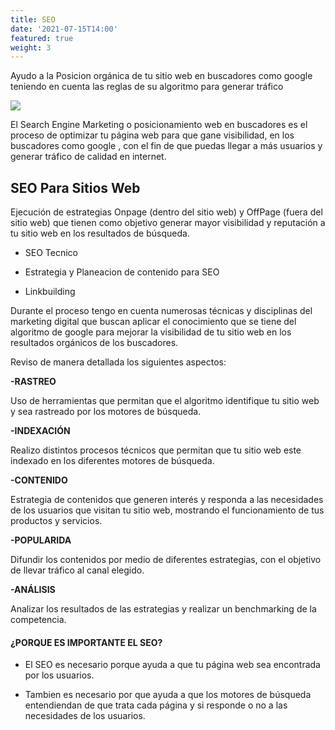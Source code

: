 ```yaml
---
title: SEO
date: '2021-07-15T14:00'
featured: true
weight: 3
---
```

Ayudo a la Posicion orgánica de tu sitio web en buscadores como google teniendo en cuenta las reglas de su algoritmo para generar tráfico

![](https://blogs.unsw.edu.au/nowideas/files/2020/04/optimizacion-seo.jpg)

El Search Engine Marketing o posicionamiento web en buscadores es el proceso de optimizar tu página web para que gane visibilidad, en los buscadores como google , con el fin de que puedas llegar a más usuarios y generar tráfico de calidad en internet.

## **SEO Para Sitios Web**

Ejecución de estrategias Onpage (dentro del sitio web) y OffPage (fuera del sitio web) que tienen como objetivo generar mayor visibilidad y reputación a tu sitio web en los resultados de búsqueda.

*   SEO Tecnico

*   Estrategia y Planeacion de contenido para SEO

*   Linkbuilding

Durante el proceso tengo en cuenta numerosas técnicas y disciplinas del marketing digital que buscan aplicar el conocimiento que se tiene del algoritmo de google para mejorar la visibilidad de tu sitio web en los resultados orgánicos de los buscadores.

Reviso de manera detallada los siguientes aspectos:

**-RASTREO**

Uso de herramientas que permitan que el algoritmo identifique tu sitio web y sea rastreado por los motores de búsqueda.

**-INDEXACIÓN**

Realizo distintos procesos técnicos que permitan que tu sitio web este indexado en los diferentes motores de búsqueda.

**-CONTENIDO**

Estrategia de contenidos que generen interés y responda a las necesidades de los usuarios que visitan tu sitio web, mostrando el funcionamiento de tus productos y servicios.

**-POPULARIDA**

Difundir los contenidos por medio de diferentes estrategias, con el objetivo de llevar tráfico al canal elegido.

**-ANÁLISIS**

Analizar los resultados de las estrategias y realizar un benchmarking de la competencia.

#### **¿PORQUE ES IMPORTANTE EL SEO?**

*   El SEO es necesario porque ayuda a que tu página web sea encontrada por los usuarios.

*   Tambien es necesario por que ayuda a que los motores de búsqueda entendiendan de que trata cada página y si responde o no a las necesidades de los usuarios.
